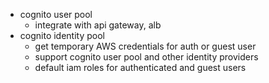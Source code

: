 - cognito user pool
    - integrate with api gateway, alb
- cognito identity pool
    - get temporary AWS credentials for auth or guest user
    - support cognito user pool and other identity providers
    - default iam roles for authenticated and guest users
